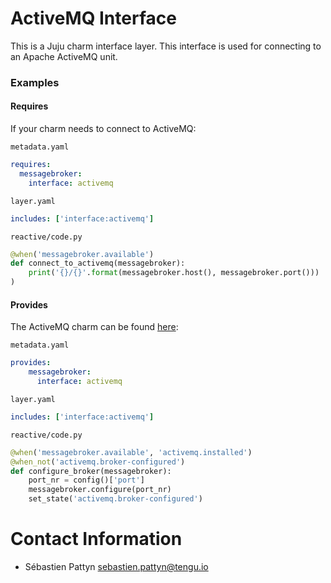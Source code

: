 # ActiveMQ Interface

 This is a Juju charm interface layer. This interface is used for
 connecting to an Apache ActiveMQ unit.

### Examples

#### Requires

If your charm needs to connect to ActiveMQ:

  `metadata.yaml`

```yaml
requires:
  messagebroker:
    interface: activemq
```

  `layer.yaml`

```yaml
includes: ['interface:activemq']
```  

  `reactive/code.py`

```python
@when('messagebroker.available')
def connect_to_activemq(messagebroker):
    print('{}/{}'.format(messagebroker.host(), messagebroker.port()))
)

```


#### Provides

The ActiveMQ charm can be found [here](https://jujucharms.com/u/tengu-team/activemq/):

  `metadata.yaml`

```yaml
provides:
    messagebroker:
      interface: activemq
```

  `layer.yaml`

```yaml
includes: ['interface:activemq']
```

  `reactive/code.py`

```python
@when('messagebroker.available', 'activemq.installed')
@when_not('activemq.broker-configured')
def configure_broker(messagebroker):
    port_nr = config()['port']
    messagebroker.configure(port_nr)
    set_state('activemq.broker-configured')
```

# Contact Information

 - Sébastien Pattyn <sebastien.pattyn@tengu.io>
